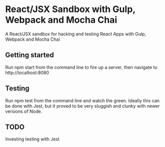 # React/JSX Sandbox with Gulp, Webpack and Mocha Chai
A React/JSX sandbox for hacking and testing React Apps with Gulp, Webpack and Mocha Chai

## Getting started
Run npm start from the command line to fire up a server, then navigate to http://localhost:8080

## Testing
Run npm test from the command line and watch the green. Ideally this can be done with Jest, but it proved to be very sluggish and clunky with newer versions of Node.

## TODO
Investing testing with Jest
